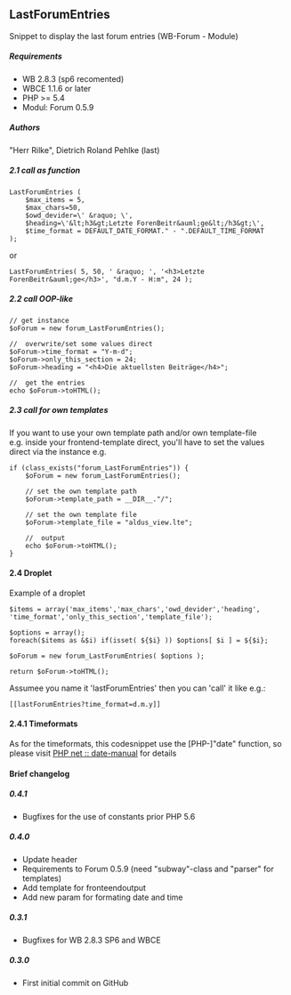 
## LastForumEntries
Snippet to display the last forum entries (WB-Forum - Module)

##### Requirements
- WB 2.8.3 (sp6 recomented)
- WBCE 1.1.6 or later
- PHP >= 5.4
- Modul: Forum 0.5.9

##### Authors
"Herr Rilke", Dietrich Roland Pehlke (last) 


##### 2.1 call as function

````code
LastForumEntries (
	$max_items = 5,
	$max_chars=50,
	$owd_devider=\' &raquo; \',
	$heading=\'&lt;h3&gt;Letzte ForenBeitr&auml;ge&lt;/h3&gt;\',
	$time_format = DEFAULT_DATE_FORMAT." - ".DEFAULT_TIME_FORMAT
);			
````
or
````code
LastForumEntries( 5, 50, ' &raquo; ', '<h3>Letzte ForenBeitr&auml;ge</h3>', "d.m.Y - H:m", 24 );
````

##### 2.2 call OOP-like
````code
// get instance
$oForum = new forum_LastForumEntries();

//	overwrite/set some values direct
$oForum->time_format = "Y-m-d";
$oForum->only_this_section = 24;
$oForum->heading = "<h4>Die aktuellsten Beiträge</h4>";

//	get the entries
echo $oForum->toHTML();
````

##### 2.3 call for own templates
If you want to use your own template path and/or own template-file  
e.g. inside your frontend-template direct, you'll have to set the values  
direct via the instance e.g.

````code
if (class_exists("forum_LastForumEntries")) {
	$oForum = new forum_LastForumEntries();

	// set the own template path
	$oForum->template_path = __DIR__."/";
						
	// set the own template file
	$oForum->template_file = "aldus_view.lte";
						
	//	output
	echo $oForum->toHTML();
}
````
#### 2.4 Droplet
Example of a droplet
````code
$items = array('max_items','max_chars','owd_devider','heading', 'time_format','only_this_section','template_file');

$options = array();
foreach($items as &$i) if(isset( ${$i} )) $options[ $i ] = ${$i};

$oForum = new forum_LastForumEntries( $options );

return $oForum->toHTML();
````
Assumee you name it 'lastForumEntries' then you can 'call' it like e.g.:
````code
[[lastForumEntries?time_format=d.m.y]]
````
#### 2.4.1 Timeformats
As for the timeformats, this codesnippet use the [PHP-]"date" function, so  
please visit [PHP net :: date-manual](http://php.net/manual/en/function.date.php "date-manual") for details 



#### Brief changelog

##### 0.4.1
- Bugfixes for the use of constants prior PHP 5.6

##### 0.4.0
- Update header
- Requirements to Forum 0.5.9 (need "subway"-class and "parser" for templates)
- Add template for fronteendoutput
- Add new param for formating date and time

##### 0.3.1
- Bugfixes for WB 2.8.3 SP6 and WBCE

##### 0.3.0
- First initial commit on GitHub
